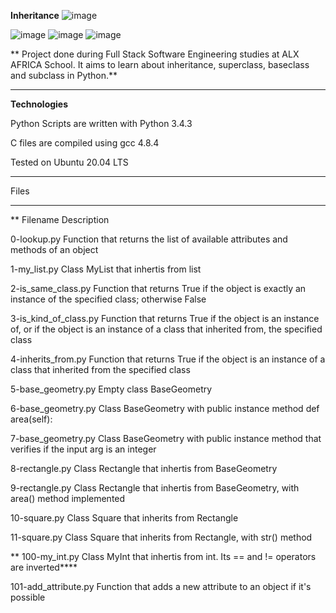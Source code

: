 **Inheritance**
![image](https://github.com/Michafolab/alx-higher_level_programming/assets/117805721/271edeb6-b70a-4044-88f9-670510a51814)

![image](https://github.com/Michafolab/alx-higher_level_programming/assets/117805721/f0fe4cb4-c02e-41e2-b7cc-592afc8e37ec)
![image](https://github.com/Michafolab/alx-higher_level_programming/assets/117805721/f1094e87-4fab-429e-a47c-8819cb2b1d26)
![image](https://github.com/Michafolab/alx-higher_level_programming/assets/117805721/147f8d62-5eb8-4c88-af60-b42ff6fc3c90)






**
Project done during Full Stack Software Engineering studies at ALX AFRICA School. It aims to learn about inheritance, superclass, baseclass and subclass in Python.**
****************************************************************************************************************************************************



**Technologies**



Python Scripts are written with Python 3.4.3



C files are compiled using gcc 4.8.4



Tested on Ubuntu 20.04 LTS


**********************************************************************************************************************************************


Files

*******
**
Filename	Description




0-lookup.py	Function that returns the list of available attributes and methods of an object









1-my_list.py	Class MyList that inhertis from list








2-is_same_class.py	Function that returns True if the object is exactly an instance of the specified class; otherwise False










3-is_kind_of_class.py	Function that returns True if the object is an instance of, or if the object is an instance of a class that inherited from, the specified class








4-inherits_from.py	Function that returns True if the object is an instance of a class that inherited from the specified class








5-base_geometry.py	Empty class BaseGeometry







6-base_geometry.py	Class BaseGeometry with public instance method def area(self):







7-base_geometry.py	Class BaseGeometry with public instance method that verifies if the input arg is an integer








8-rectangle.py	Class Rectangle that inhertis from BaseGeometry









9-rectangle.py	Class Rectangle that inhertis from BaseGeometry, with area() method implemented








10-square.py	Class Square that inherits from Rectangle








11-square.py	Class Square that inherits from Rectangle, with str() method







**
100-my_int.py	Class MyInt that inhertis from int. Its == and != operators are inverted****







101-add_attribute.py	Function that adds a new attribute to an object if it's possible
